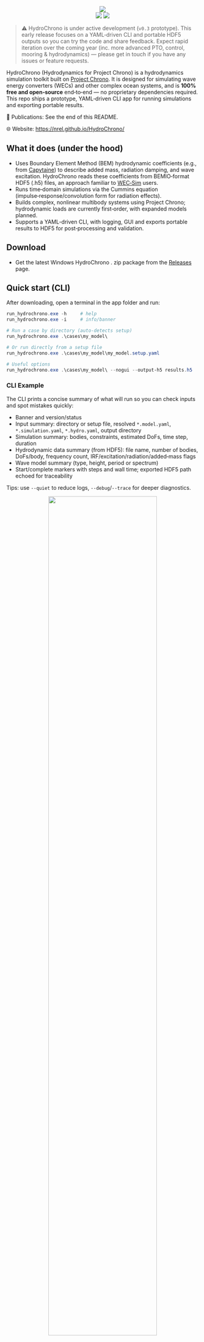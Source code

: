 
<p align="center">
  <img src="docs/assets/img/hydrochrono_banner.png" />
  <br/>
  <a href="https://github.com/NREL/HydroChrono/releases"><img src="https://img.shields.io/badge/version-v0.3-blue.svg" /></a>
  <a href="#"><img src="https://img.shields.io/badge/status-Prototype-orange.svg" /></a>
</p>

> ⚠️ HydroChrono is under active development (`v0.3` prototype). This early release focuses on a YAML‑driven CLI and portable HDF5 outputs so you can try the code and share feedback. Expect rapid iteration over the coming year (inc. more advanced PTO, control, mooring & hydrodynamics) — please get in touch if you have any issues or feature requests.


HydroChrono (Hydrodynamics for Project Chrono) is a hydrodynamics simulation toolkit built on [Project Chrono](https://projectchrono.org/). It is designed for simulating wave energy converters (WECs) and other complex ocean systems, and is **100% free and open‑source** end‑to‑end — no proprietary dependencies required. This repo ships a prototype, YAML‑driven CLI app for running simulations and exporting portable results.

📄 Publications: See the end of this README.

🌐 Website: https://nrel.github.io/HydroChrono/

## What it does (under the hood)

- Uses Boundary Element Method (BEM) hydrodynamic coefficients (e.g., from [Capytaine](https://github.com/capytaine/capytaine)) to describe added mass, radiation damping, and wave excitation. HydroChrono reads these coefficients from BEMIO‑format HDF5 (.h5) files, an approach familiar to [WEC‑Sim](https://github.com/WEC-Sim/WEC-Sim) users.
- Runs time‑domain simulations via the Cummins equation (impulse‑response/convolution form for radiation effects).
- Builds complex, nonlinear multibody systems using Project Chrono; hydrodynamic loads are currently first‑order, with expanded models planned.
- Supports a YAML-driven CLI, with logging, GUI and exports portable results to HDF5 for post‑processing and validation.

## Download

- Get the latest Windows HydroChrono . zip package from the [Releases](https://github.com/NREL/HydroChrono/releases) page.

## Quick start (CLI)

After downloading, open a terminal in the app folder and run:

```powershell
run_hydrochrono.exe -h     # help
run_hydrochrono.exe -i     # info/banner

# Run a case by directory (auto-detects setup)
run_hydrochrono.exe .\cases\my_model\

# Or run directly from a setup file
run_hydrochrono.exe .\cases\my_model\my_model.setup.yaml

# Useful options
run_hydrochrono.exe .\cases\my_model\ --nogui --output-h5 results.h5
```

### CLI Example

The CLI prints a concise summary of what will run so you can check inputs and spot mistakes quickly:

- Banner and version/status
- Input summary: directory or setup file, resolved `*.model.yaml`, `*.simulation.yaml`, `*.hydro.yaml`, output directory
- Simulation summary: bodies, constraints, estimated DoFs, time step, duration
- Hydrodynamic data summary (from HDF5): file name, number of bodies, DoFs/body, frequency count, IRF/excitation/radiation/added‑mass flags
- Wave model summary (type, height, period or spectrum)
- Start/complete markers with steps and wall time; exported HDF5 path echoed for traceability

Tips: use `--quiet` to reduce logs, `--debug`/`--trace` for deeper diagnostics.

<p align="center"><img src="docs/assets/img/cli_example.png" width="75%" /></p>

### GUI Example

Use the GUI to visually inspect the assembled multibody system (bodies, joints, actuators) and verify that YAML inputs are wired correctly. Use the `--nogui` option to disable visualization straight from CLI, or change the settings in the `*.simulation.yaml` file.

<p align="center"><img src="docs/assets/img/gui_example.png" width="40%" /></p>


## YAML-based UI

HydroChrono uses separate YAML files so you can describe a mechanical system once and run it across different hydrodynamic backends (potential flow today; SPH/CFD next). This keeps your Chrono model clean and reusable. Everything is defined in text based files - making it easier to automate.

```
cases/my_model/
  my_model.setup.yaml       # references the files below (recommended)
  my_model.model.yaml       # bodies, joints, actuators
  my_model.simulation.yaml  # time step, duration, GUI, waves
  my_model.hydro.yaml       # hydrodynamics
```

- `my_model.setup.yaml` — simulation 'orchestrator'
  - Specifies the input files you want to run
- `my_model.model.yaml` — the multibody system
  - Bodies, joints, constraints, actuators, sensors (pure Chrono)
- `my_model.simulation.yaml` — how to run it
  - Time step, duration, output options, GUI flags (pure Chrono)
- `my_model.hydro.yaml` — hydrodynamics inputs
  - BEMIO `.h5` path (e.g., from Capytaine), body ↔ hydrodynamic body mapping, desired wave inputs


Run with either the folder path (auto-detects `*.setup.yaml`) or the setup file directly:
```powershell
run_hydrochrono.exe .\cases\my_model\
run_hydrochrono.exe .\cases\my_model\my_model.setup.yaml
```

### Example *.model.yaml file

<p align="center"><img src="docs/assets/img/yaml_example.png" width="25%" /></p>


## HDF5 outputs (portable)

- Simulations produce a single `.h5` file with time series and model results.
- Typical datasets include:
  - body position (XYZ):
    - `/results/model/bodies/<body_name>/position` (columns 0..2)
  - body orientation (roll, pitch, yaw):
    - `/results/model/bodies/<body_name>/orientation_xyz` (columns 0..2)
  - translational spring–dampers:
    - `/results/model/tsdas/<actuator_name>/` (force components, extension, speed, etc.)
  - rotational spring–dampers:
    - `/results/model/rsdas/<actuator_name>/` (torque components, angle, angular_velocity, etc.)
- View/plot with HDFView or VS Code HDF5 extensions.
  - HDFView: `https://www.hdfgroup.org/downloads/hdfview/`

<p align="center"><img src="docs/assets/img/h5_example.png" width="75%" /></p>


## Run the included tests (from the Release ZIP, requires Python)

Use either of the two options below.

Option A — one-command setup (creates a local venv):
1) Download and unzip the Release ZIP.
2) Open PowerShell in the unzipped folder (you should see `bin/`, `tests/`, `data/`).
3) Run:
   ```powershell
   cd .\tests
   .\RUN-TESTS.ps1
   ```
   - The script detects `bin\run_hydrochrono.exe`, prompts to create `.venv`, installs needed packages from PyPI, and runs the full suite headless.

Option B — use your existing (conda/venv/system) Python:
1) Ensure your environment has: `numpy`, `h5py`, `PyYAML`, `matplotlib`.
2) From the unzipped folder run:
   ```powershell
   cd .\tests\run_hydrochrono
   # optional: python -m pip install -r requirements.txt
   python .\run_tests.py --all --exe ..\..\bin\run_hydrochrono.exe
   ```

What you’ll see:
- The suite runs several regression tests for standard WEC verification cases (IEA sphere, OSWEC, RM3, F3OF).
- PASS/FAIL summary prints in the console.
- Results and plots are written under each case: `tests\run_hydrochrono\<case>\<test>\outputs\` (HDF5: `results.still.h5`, plots: `outputs\plots\*.png`).

<p align="center"><img src="docs/assets/img/oswec_decay_test_comparison.png" width="66%" /></p>


Run a single test (optional):
```powershell
cd .\tests\run_hydrochrono
python .\run_tests.py --sphere-decay --exe ..\..\bin\run_hydrochrono.exe
```


## Developers

- Full build and contribution docs: [Developer documentation](https://nrel.github.io/HydroChrono/developer_docs/build_instructions.html)

## Papers

- Ogden, 2023 — HydroChrono background, theory, and implementation details: [PDF](docs/assets/papers/Ogden2023%20-%20HydroChrono.pdf)
- Ogden, 2025 — Automated design exploration with meshing, Capytaine, and HydroChrono in the loop: [PDF](docs/assets/papers/Ogden2025%20-%20Automated%20Design%20Exploration%20of%20TALOS%20Using%20TOP-WEC.pdf)
